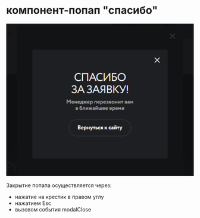 # компонент-попап "спасибо"

![popup](./popup-thank-you-example.png?raw=true "Скриншот компонента спасибо")

 Закрытие попапа осуществляется через:
- нажатие на крестик в правом углу
- нажатием Esc
- вызовом события modalClose
